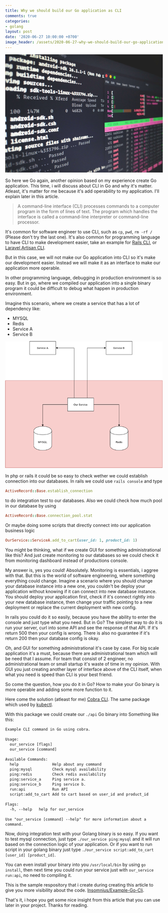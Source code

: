 ```yaml
---
title: Why we should build our Go application as CLI
comments: true
categories:
- golang
layout: post
date: '2020-06-27 10:00:00 +0700'
image_header: /assets/2020-06-27-why-we-should-build-our-go-application-as-cli-0.jpeg
---
```


![](/assets/2020-06-27-why-we-should-build-our-go-application-as-cli-0.jpeg)

So here we Go again, another opinion based on my experience create Go application. This time, i will discuss about CLI in Go and why it's matter. Atleast, it's matter for me because it's add operability to my application. I'll explain later in this article.

> A command-line interface (CLI) processes commands to a computer program in the form of lines of text. The program which handles the interface is called a command-line interpreter or command-line processor.
>

It's common for software engineer to use CLI, such as `cp`, `pwd`, `rm -rf /` (Please don't try the last one). It's also common for programming language to have CLI to make development easier, take an example for [Rails CLI](https://guides.rubyonrails.org/command_line.html), or [Laravel Artisan CLI](https://laravel.com/docs/7.x/artisan).

But in this case, we will not make our Go application into CLI so it's make our development easier. Instead we will make it as an interface to make our application more operable.

In other programming language, debugging in production environment is so easy. But in go, where we compiled our application into a single binary program it could be difficult to debug what happen in production environment.

Imagine this scenario, where we create a service that has a lot of dependency like:

- MYSQL
- Redis
- Service A
- Service B

![Example Scenario](/assets/2020-06-27-why-we-should-build-our-go-application-as-cli-1.png)

In php or rails it could be so easy to check wether we could establish connection into our databases. In rails we could use `rails console` and type

```ruby
ActiveRecord::Base.establish_connection
```

to do integration test to our databases. Also we could check how much pool in our database by using

```ruby
ActiveRecord::Base.connection_pool.stat
```

Or maybe doing some scripts that directly connect into our application business logic

```ruby
OurService::ServiceA.add_to_cart(user_id: 1, product_id: 1)
```

You might be thinking, what if we create GUI for something administrational like this? And just create monitoring to our databases so we could check it from monitoring dashboard instead of productions console.

My answer is, yes you could! Absolutely. Monitoring is essentials, i aggree with that. But this is the world of software engineering, where something everything could change. Imagine a scenario where you should change your database instance into a new one, you couldn't be deploy your application without knowing if it can connect into new database instance. You should deploy your application first, check if it's connect rightly into your new database instance, then change your traffic pointing to a new deployment or replace the current deployment with new config.

In rails you could do it so easily, because you have the ability to enter the console and just type what you need. But in Go? The simplest way to do it is run your server, curl into some API and see the response of that API. If it's return 500 then your config is wrong. There is also no guarantee if it's return 200 then your database config is okay.

Oh, and GUI for something administrational it's case by case. For big scale application it's a must, because there are administrational team which will be need that I assume. For team that consist of 2 engineer, no administrational team or small startup it's waste of time in my opinion. With GUI you just creating another layer of interface above of the CLI itself, when what you need is speed than CLI is your best friend.

So come the question, how you do it in Go? How to make your Go binary is more operable and adding some more function to it.

Here come the solution (atleast for me) [Cobra CLI](https://github.com/spf13/cobra). The same package which used by [kubectl](https://github.com/kubernetes/kubectl/blob/42bf054e195ad7984972b8d6939e3ce835cb8682/go.mod#L31).

With this package we could create our `./api` Go binary into Something like this:

```
Example CLI command in Go using cobra.

Usage:
  our_service [flags]
  our_service [command]

Available Commands:
  help               Help about any command
  ping:mysql         Check mysql availability
  ping:redis         Check redis availability
  ping:service_a     Ping service a.
  ping:service_b     Ping service b.
  run:api            Run API
  script:add_to_cart Add to cart based on user_id and product_id

Flags:
  -h, --help   help for our_service

Use "our_service [command] --help" for more information about a command.
```

Now, doing integration test with your Golang binary is so easy. If you want to test mysql connection, just type `./our_service ping:mysql` and it will run based on the connection logic of your application. Or if you want to run script in your golang binary just type `./our_service script:add_to_cart [user_id] [product_id]`.

You can even install your binary into you `/usr/local/bin` by using `go install`, then next time you could run your service just with `our_service run:api`, no need to compiling it.

This is the sample respository that i create during creating this article to give you more visibility about the code. [Insomnius/Example-Go-Cli](https://github.com/insomnius/example-go-cli).

That's it, i hope you get some nice insight from this article that you can use later in your project. Thanks for reading.
